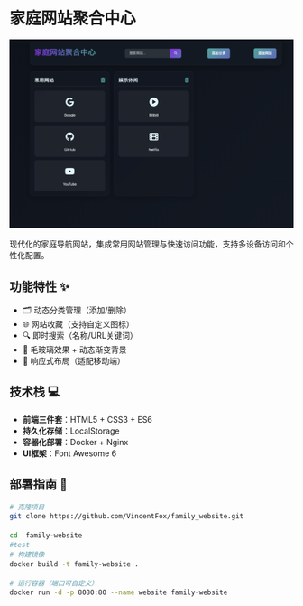 # 家庭网站聚合中心

![示例截图](https://raw.githubusercontent.com/VincentFox/blog_img/main/images/CleanShot%202025-05-30%20at%2020.17.49@2x.png)

现代化的家庭导航网站，集成常用网站管理与快速访问功能，支持多设备访问和个性化配置。

## 功能特性 ✨
- 🗂️ 动态分类管理（添加/删除）
- 🌐 网站收藏（支持自定义图标）
- 🔍 即时搜索（名称/URL关键词）
- 🎨 毛玻璃效果 + 动态渐变背景
- 📱 响应式布局（适配移动端）

## 技术栈 💻
- **前端三件套**：HTML5 + CSS3 + ES6
- **持久化存储**：LocalStorage
- **容器化部署**：Docker + Nginx
- **UI框架**：Font Awesome 6

## 部署指南 🚀
```bash
# 克隆项目
git clone https://github.com/VincentFox/family_website.git

cd  family-website
#test
# 构建镜像
docker build -t family-website .

# 运行容器（端口可自定义）
docker run -d -p 8080:80 --name website family-website

